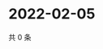 # 2022-02-05

共 0 条

<!-- BEGIN WEIBO -->
<!-- 最后更新时间 Sat Feb 05 2022 15:11:21 GMT+0800 (China Standard Time) -->

<!-- END WEIBO -->

